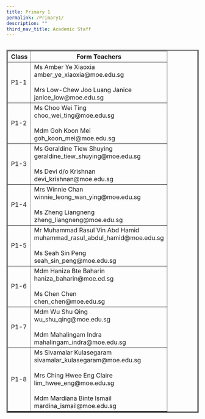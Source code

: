```yaml
---
title: Primary 1
permalink: /Primary1/
description: ""
third_nav_title: Academic Staff
---
```


<style type="text/css">
.tg  {border-collapse:collapse;border-spacing:0;}
.tg td{border-color:black;border-style:solid;border-width:3px;font-family:Arial, sans-serif;font-size:16px;
  overflow:hidden;padding:10px 5px;word-break:normal;}
.tg th{border-color:black;border-style:solid;border-width:3px;font-family:Arial, sans-serif;font-size:16px;
  font-weight:normal;overflow:hidden;padding:10px 5px;word-break:normal;}
.tg .tg-uw46{border-color:black;border-style:solid;border-width:3px;background-color:#dae8fc;border-color:#000000;font-family:Arial, Helvetica, sans-serif !important;font-size:16px;
  font-weight:bold;position:-webkit-sticky;position:sticky;text-align:center;top:-1px;vertical-align:top;
  will-change:transform}
.tg .tg-a98g{background-color:#34cdf9;border-color:black;border-style:solid;border-width:3px;border-color:#000000;font-family:Arial, Helvetica, sans-serif !important;font-size:16px;
  text-align:left;vertical-align:top}
.tg .tg-rk4g{background-color:#34cdf9;border-color:black;border-style:solid;border-width:3px;border-color:#000000;font-family:Arial, Helvetica, sans-serif !important;font-size:16px;
  text-align:left;vertical-align:middle}
@media screen and (max-width: 767px) {.tg {width: auto !important;}.tg col {width: auto !important;}.tg-wrap {overflow-x: auto;-webkit-overflow-scrolling: touch;}}</style>
<div class="tg-wrap"><table class="tg"><table border = "3">
<thead>
  <tr>
    <th class="tg-uw46">Class</th>
    <th class="tg-uw46">Form Teachers</th>
  </tr>
</thead>
<tbody>
  <tr>
    <td class="tg-rk4g">P1-1</td>
    <td class="tg-a98g">Ms Amber Ye Xiaoxia<br>amber_ye_xiaoxia@moe.edu.sg<br><br>Mrs Low-Chew Joo Luang Janice<br>janice_low@moe.edu.sg<br></td>
  </tr>
  <tr>
    <td class="tg-rk4g">P1-2</td>
    <td class="tg-a98g">Ms Choo Wei Ting<br>choo_wei_ting@moe.edu.sg<br><br>Mdm Goh Koon Mei<br>goh_koon_mei@moe.edu.sg</td>
  </tr>
  <tr>
    <td class="tg-rk4g">P1-3</td>
    <td class="tg-a98g">Ms Geraldine Tiew Shuying<br>geraldine_tiew_shuying@moe.edu.sg<br><br>Ms Devi d/o Krishnan<br>devi_krishnan@moe.edu.sg</td>
  </tr>
  <tr>
    <td class="tg-rk4g">P1-4</td>
    <td class="tg-a98g">Mrs Winnie Chan<br>winnie_leong_wan_ying@moe.edu.sg<br><br>Ms Zheng Liangneng<br>zheng_liangneng@moe.edu.sg</td>
  </tr>
  <tr>
    <td class="tg-rk4g">P1-5</td>
    <td class="tg-a98g">Mr Muhammad Rasul Vin Abd Hamid<br>muhammad_rasul_abdul_hamid@moe.edu.sg<br><br>Ms Seah Sin Peng<br>seah_sin_peng@moe.edu.sg</td>
  </tr>
  <tr>
    <td class="tg-rk4g">P1-6</td>
    <td class="tg-a98g">Mdm Haniza Bte Baharin<br>haniza_baharin@moe.ed.sg<br><br>Ms Chen Chen<br>chen_chen@moe.edu.sg</td>
  </tr>
  <tr>
    <td class="tg-rk4g">P1-7</td>
    <td class="tg-a98g">Mdm Wu Shu Qing<br>wu_shu_qing@moe.edu.sg<br><br>Mdm Mahalingam Indra<br>mahalingam_indra@moe.edu.sg</td>
  </tr>
  <tr>
    <td class="tg-rk4g">P1-8</td>
    <td class="tg-a98g">Ms Sivamalar Kulasegaram<br>sivamalar_kulasegaram@moe.edu.sg<br><br>Mrs Ching Hwee Eng Claire<br>lim_hwee_eng@moe.edu.sg<br><br>Mdm Mardiana Binte Ismail<br>mardina_ismail@moe.edu.sg</td>
  </tr>
</tbody>
</table>